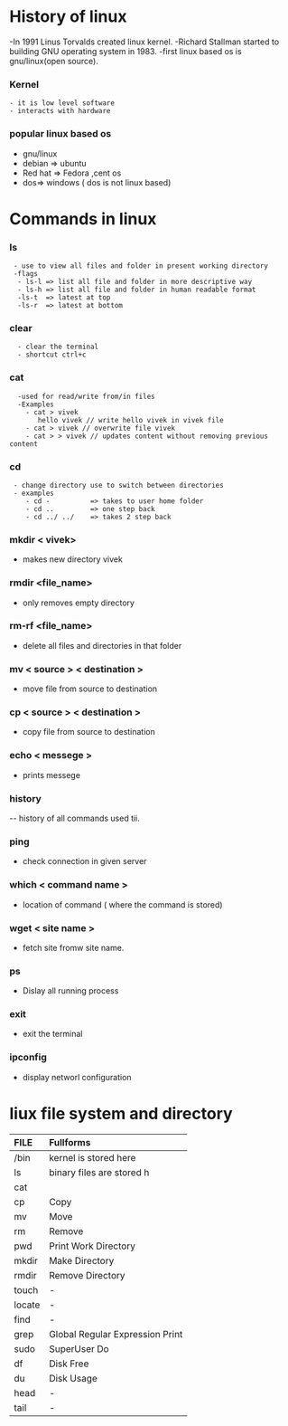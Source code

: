# History of linux
 -In 1991 Linus Torvalds created linux kernel.
 -Richard Stallman started to building GNU operating system in 1983.
 -first linux based os is gnu/linux(open source).
 
 ### Kernel 
    - it is low level software 
    - interacts with hardware
### popular linux based os
- gnu/linux
- debian => ubuntu
- Red hat => Fedora ,cent os
- dos=> windows ( dos is not linux based)


# Commands in linux
  ### ls
     - use to view all files and folder in present working directory 
     -flags 
      - ls-l => list all file and folder in more descriptive way
      - ls-h => list all file and folder in human readable format
      -ls-t  => latest at top
      -ls-r  => latest at bottom
      
  ### clear
      - clear the terminal
      - shortcut ctrl+c
      
  ### cat
      -used for read/write from/in files
      -Examples
        - cat > vivek
           hello vivek // write hello vivek in vivek file
        - cat > vivek // overwrite file vivek
        - cat > > vivek // updates content without removing previous content
        
 ### cd       
     - change directory use to switch between directories
     - examples
        - cd -          => takes to user home folder
        - cd ..         => one step back
        - cd ../ ../    => takes 2 step back
 
 
### mkdir < vivek>
   - makes new directory vivek


### rmdir <file_name> 
   - only removes empty directory
   
  
### rm-rf <file_name> 
   - delete all files and directories in that folder
 
 
 ### mv < source >   < destination >
   -  move file from source to destination
  
###   cp < source >   < destination >
   -  copy file from source to destination

### echo < messege >
   - prints messege

### history
 -- history of all commands used tii.

### ping
  - check connection in given server

### which < command name >
   - location of command ( where the command is stored)
   
   
### wget < site name >
  -  fetch site fromw site name.

### ps
  - Dislay all running process

### exit
  - exit the terminal

### ipconfig 
  - display networl configuration
  

  
 


    
     
           
      
 # liux file system and directory
      
      
     


| FILE     | Fullforms                       | 
| :------- | :------------------------------ | 
| /bin     | kernel is stored here          | 
| ls       | binary files are stored h      | 
| cat      |                                 | 
| cp       | Copy                            |
| mv       | Move                            | 
| rm       | Remove                          | 
| pwd      | Print Work Directory            | 
| mkdir    | Make Directory                  | 
| rmdir    | Remove Directory                | 
| touch    | -                               | 
| locate   | -                               | 
| find     | -                               | 
| grep     | Global Regular Expression Print | 
| sudo     | SuperUser Do                    | 
| df       | Disk Free                       | 
| du       | Disk Usage                      |
| head     | -                               | 
| tail     | -                               | 
